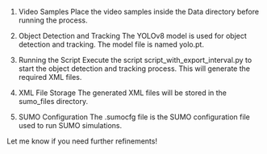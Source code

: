 1. Video Samples
Place the video samples inside the Data directory before running the process.

2. Object Detection and Tracking
The YOLOv8 model is used for object detection and tracking. The model file is named yolo.pt.

3. Running the Script
Execute the script script_with_export_interval.py to start the object detection and tracking process. This will generate the required XML files.

4. XML File Storage
The generated XML files will be stored in the sumo_files directory.

5. SUMO Configuration
The .sumocfg file is the SUMO configuration file used to run SUMO simulations.

Let me know if you need further refinements! 
